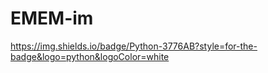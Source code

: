 # EMEM-im

https://img.shields.io/badge/Python-3776AB?style=for-the-badge&logo=python&logoColor=white

